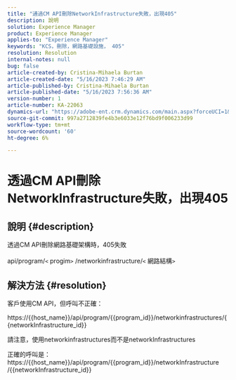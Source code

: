 ```yaml
---
title: "通過CM API刪除NetworkInfrastructure失敗，出現405"
description: 說明
solution: Experience Manager
product: Experience Manager
applies-to: "Experience Manager"
keywords: "KCS，刪除，網路基礎設施， 405"
resolution: Resolution
internal-notes: null
bug: false
article-created-by: Cristina-Mihaela Burtan
article-created-date: "5/16/2023 7:46:29 AM"
article-published-by: Cristina-Mihaela Burtan
article-published-date: "5/16/2023 7:56:36 AM"
version-number: 1
article-number: KA-22063
dynamics-url: "https://adobe-ent.crm.dynamics.com/main.aspx?forceUCI=1&pagetype=entityrecord&etn=knowledgearticle&id=143a0ac2-bdf3-ed11-8848-6045bd0065f9"
source-git-commit: 997a2712839fe4b3e6033e12f76bd9f006233d99
workflow-type: tm+mt
source-wordcount: '60'
ht-degree: 6%

---
```


# 透過CM API刪除NetworkInfrastructure失敗，出現405

## 說明 {#description}

透過CM API刪除網路基礎架構時，405失敗<br><br>api/program/`<` progim`>` /networkinfrastructure/`<` 網路結構`>`

## 解決方法 {#resolution}


客戶使用CM API，但呼叫不正確：

https://{{host_name}}/api/program/{{program_id}}/networkinfrastructures/{{networkInfrastructure_id}}

請注意，使用networkinfrastructures而不是networkInfrastructures

正確的呼叫是： https://{{host_name}}/api/program/{{program_id}}/networkInfrastructure /{{networkInfrastructure_id}}
